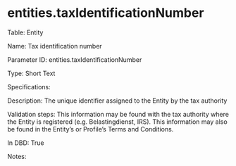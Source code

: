 # entities.taxIdentificationNumber

Table: Entity

Name: Tax identification number

Parameter ID: entities.taxIdentificationNumber

Type: Short Text

Specifications: 

Description: The unique identifier assigned to the Entity by the tax authority

Validation steps: This information may be found with the tax authority where the Entity is registered (e.g. Belastingdienst, IRS). This information may also be found in the Entity’s or Profile’s Terms and Conditions.

In DBD: True

Notes: 

